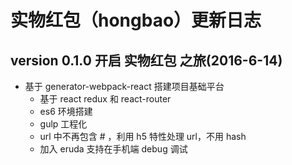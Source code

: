 # 实物红包（hongbao）更新日志

## version 0.1.0  开启 实物红包 之旅(2016-6-14)

* 基于 generator-webpack-react 搭建项目基础平台
  * 基于 react redux 和 react-router
  * es6 环境搭建
  * gulp 工程化
  * url 中不再包含 # ，利用 h5 特性处理 url，不用 hash
  * 加入 eruda 支持在手机端 debug 调试

